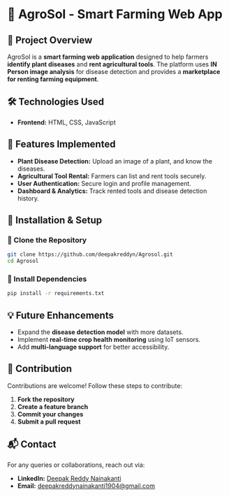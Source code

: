 # 🌱 AgroSol - Smart Farming Web App

## 📌 Project Overview
AgroSol is a **smart farming web application** designed to help farmers **identify plant diseases** and **rent agricultural tools**. The platform uses **IN Person image analysis** for disease detection and provides a **marketplace for renting farming equipment**.

## 🛠️ Technologies Used
- **Frontend:** HTML, CSS, JavaScript

## 📂 Features Implemented
- **Plant Disease Detection:** Upload an image of a plant, and know the  diseases.
- **Agricultural Tool Rental:** Farmers can list and rent tools securely.
- **User Authentication:** Secure login and profile management.
- **Dashboard & Analytics:** Track rented tools and disease detection history.

## 🚀 Installation & Setup
### 🔹 Clone the Repository
```bash
git clone https://github.com/deepakreddyn/Agrosol.git
cd Agrosol
```
### 🔹 Install Dependencies
```bash
pip install -r requirements.txt
```


## 💡 Future Enhancements
- Expand the **disease detection model** with more datasets.
- Implement **real-time crop health monitoring** using IoT sensors.
- Add **multi-language support** for better accessibility.

## 🤝 Contribution
Contributions are welcome! Follow these steps to contribute:
1. **Fork the repository**
2. **Create a feature branch**
3. **Commit your changes**
4. **Submit a pull request**



## 📬 Contact
For any queries or collaborations, reach out via:
- **LinkedIn:** [Deepak Reddy Nainakanti](https://www.linkedin.com/in/deepak-reddy-nainakanti-42259a223/)
- **Email:** deepakreddynainakanti1904@gmail.com
